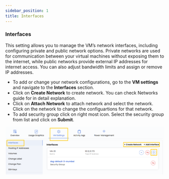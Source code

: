 ```yaml
---
sidebar_position: 1
title: Interfaces
---
```


### **Interfaces**

This setting allows you to manage the VM’s network interfaces, including configuring private and public network options. Private networks are used for communication between your virtual machines without exposing them to the internet, while public networks provide external IP addresses for internet access. You can also adjust bandwidth limits and assign or remove IP addresses.

- To add or change your network configurations, go to the **VM settings** and navigate to the **Interfaces** section.
- Click on **Create Network** to create network. You can check Networks guide for in detail explanation.
- Click on **Attach Network** to attach network and select the network. Click on the network to change the configuartions for that network.
- To add security group click on right most icon. Select the security group from list and click on **Submit**.

![alt text](../images/vmset-openstack-1.png)
